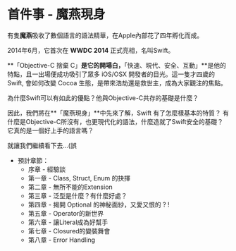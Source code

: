 # 首件事 - 魔燕現身

有隻**魔燕**吸收了數個語言的語法精華，在Apple內部花了四年孵化而成。

2014年6月，它首次在 **WWDC 2014** 正式亮相，名叫Swift。

**「Objective-C 捨棄 C」**是它的開場白，**「快速、現代、安全、互動」**是他的特點，且一出場便成功吸引了眾多 iOS/OSX 開發者的目光。這一隻才四歲的Swift, 會如何改變 Cocoa 生態，是帶來浩劫還是救世主，成為大家觀注的焦點。

為什麼Swift可以有如此的優點？他與Objective-C共存的基礎是什麼？

因此，我們將在**「魔燕現身」**中先來了解，Swift 有了怎麼樣基本的特質？
有什麼是Objective-C所沒有，也更現代化的語法，什麼造就了Swift安全的基礎？它真的是一個好上手的語言嗎？

就讓我們繼續看下去…(誤


* 預計章節：
    * 序章 - 經驗談
    * 第一章 - Class, Struct, Enum 的抉擇
    * 第二章 - 無所不能的Extension
    * 第三章 - 泛型是什麼？有什麼好處？
    * 第四章 - 揭開 Optional 的神秘面紗，又愛又恨的 ? !
    * 第五章 - Operator的新世界
    * 第六章 - 讓Literal成為好幫手
    * 第七章 - Closured的變裝舞會
    * 第八章 - Error Handling